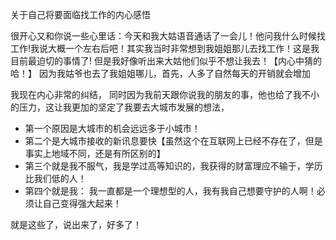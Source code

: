 



关于自己将要面临找工作的内心感悟

很开心又和你说一些心里话：今天和我大姑语音通话了一会儿！他问我什么时候找工作!我说大概一个左右后吧！其实我当时非常想到我姐姐那儿去找工作！这是我目前最迫切的事情了! 但是我好像听出来大姑他们似乎不想让我去！【内心中猜的哈！】 因为我姑爷也去了我姐姐哪儿，首先，人多了自然每天的开销就会增加

我现在内心非常的纠结， 同时因为我前天跟你说我的朋友的事，他也给了我不小的压力，这让我更加的坚定了我要去大城市发展的想法， 

- 第一个原因是大城市的机会远远多于小城市！
- 第二个是大城市接收的新讯息要快【虽然这个在互联网上已经不存在了，但是事实上地域不同，还是有所区别的】
- 第三个就是我不服气，我是学过高等知识的，我获得的财富理应不输于，学历比我们低的人！
- 第四个就是我： 我一直都是一个理想型的人，我有我自己想要守护的人啊！必须让自己变得强大起来！

就是这些了，说出来了，好多了！

